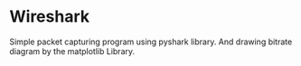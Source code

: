 # Wireshark
Simple packet capturing program using pyshark library.
And drawing bitrate diagram by the matplotlib Library.
